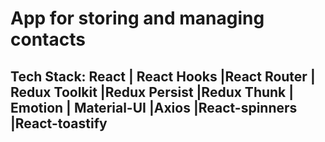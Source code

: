 # App for storing and managing contacts
## Tech Stack: React | React Hooks |React Router | Redux Toolkit |Redux Persist |Redux Thunk | Emotion | Material-UI |Axios |React-spinners |React-toastify
